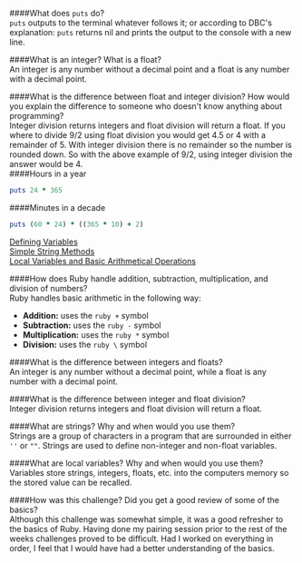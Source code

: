 ####What does `puts` do?   
`puts` outputs to the terminal whatever follows it; or according to DBC's explanation: `puts` returns nil and prints the output to the console with a new line.   

####What is an integer? What is a float?   
An integer is any number without a decimal point and a float is any number with a decimal point.   

####What is the difference between float and integer division? How would you explain the difference to someone who doesn't know anything about programming?   
Integer division returns integers and float division will return a float.  If you where to divide 9/2 using float division you would get 4.5 or 4 with a remainder of 5. With integer division there is no remainder so the number is rounded down. So with the above example of 9/2, using integer division the answer would be 4.   
####Hours in a year
```ruby
puts 24 * 365
```   
####Minutes in a decade   
```ruby
puts (60 * 24) * ((365 * 10) + 2)
```   
   
[Defining Variables](https://github.com/toddseller/phase-0/blob/master/week-4/defining-variables.rb)   
[Simple String Methods](https://github.com/toddseller/phase-0/blob/master/week-4/simple-string.rb)   
[Local Variables and Basic Arithmetical Operations](https://github.com/toddseller/phase-0/blob/master/week-4/basic-math.rb)   
   
####How does Ruby handle addition, subtraction, multiplication, and division of numbers?   
Ruby handles basic arithmetic in the following way:
  * __Addition:__ uses the ```ruby +``` symbol   
  * __Subtraction:__ uses the ```ruby -``` symbol   
  * __Multiplication:__ uses the ```ruby *``` symbol
  * __Division:__ uses the ```ruby \``` symbol   

####What is the difference between integers and floats?   
An integer is any number without a decimal point, while a float is any number with a decimal point.   

####What is the difference between integer and float division?   
Integer division returns integers and float division will return a float.   

####What are strings? Why and when would you use them?   
Strings are a group of characters in a program that are surrounded in either `''` or `""`. Strings are used to define non-integer and non-float variables.   

####What are local variables? Why and when would you use them?   
Variables store strings, integers, floats, etc. into the computers memory so the stored value can be recalled.   

####How was this challenge? Did you get a good review of some of the basics?   
Although this challenge was somewhat simple, it was a good refresher to the basics of Ruby. Having done my pairing session prior to the rest of the weeks challenges proved to be difficult. Had I worked on everything in order, I feel that I would have had a better understanding of the basics.